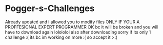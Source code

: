 # Pogger-s-Challenges
Already updated and i allowed you to modify files ONLY IF YOUR A PROFFESIONAL EXPERT PROGRAMMER OK
bc it will be broken and you will have to download again lolololol
also after downloading
sorry if its only 1 challenge :(
its bc im working on more :(
so accept it >:)
